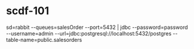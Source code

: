 # scdf-101


sd=rabbit --queues=salesOrder --port=5432  | jdbc --password=password --username=admin --url=jdbc:postgresql://localhost:5432/postgres --table-name=public.salesorders
